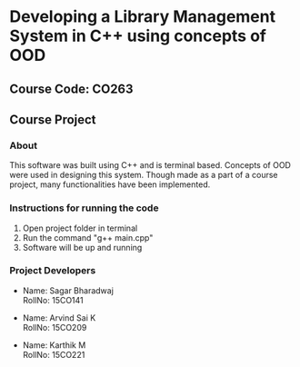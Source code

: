 # Developing a Library Management System in C++ using concepts of OOD
## Course Code: CO263
## Course Project

### About

This software was built using C++ and is terminal based. Concepts of OOD were used in designing this system. Though made as a part
of a course project, many functionalities have been implemented.

### Instructions for running the code

1. Open project folder in terminal
2. Run the command "g++ main.cpp"
3. Software will be up and running

### Project Developers

* Name: Sagar Bharadwaj  
RollNo: 15CO141

* Name: Arvind Sai K  
RollNo: 15CO209

* Name: Karthik M  
RollNo: 15CO221
